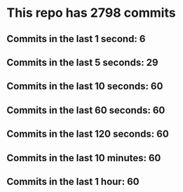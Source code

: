 # This repo has 2798 commits

## Commits in the last 1 second: 6
## Commits in the last 5 seconds: 29
## Commits in the last 10 seconds: 60
## Commits in the last 60 seconds: 60
## Commits in the last 120 seconds: 60
## Commits in the last 10 minutes: 60
## Commits in the last 1 hour: 60
